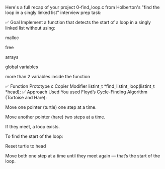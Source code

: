Here's a full recap of your project 0-find_loop.c from Holberton's "find the loop in a singly linked list" interview prep task:

✅ Goal
Implement a function that detects the start of a loop in a singly linked list without using:

malloc

free

arrays

global variables

more than 2 variables inside the function

✅ Function Prototype
c
Copier
Modifier
listint_t *find_listint_loop(listint_t *head);
✅ Approach Used
You used Floyd’s Cycle-Finding Algorithm (Tortoise and Hare):

Move one pointer (turtle) one step at a time.

Move another pointer (hare) two steps at a time.

If they meet, a loop exists.

To find the start of the loop:

Reset turtle to head

Move both one step at a time until they meet again — that’s the start of the loop.

